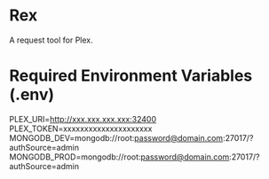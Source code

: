 # Rex
A request tool for Plex.



# Required Environment Variables (.env)

PLEX_URI=http://xxx.xxx.xxx.xxx:32400
PLEX_TOKEN=xxxxxxxxxxxxxxxxxxxxx
MONGODB_DEV=mongodb://root:password@domain.com:27017/?authSource=admin
MONGODB_PROD=mongodb://root:password@domain.com:27017/?authSource=admin
